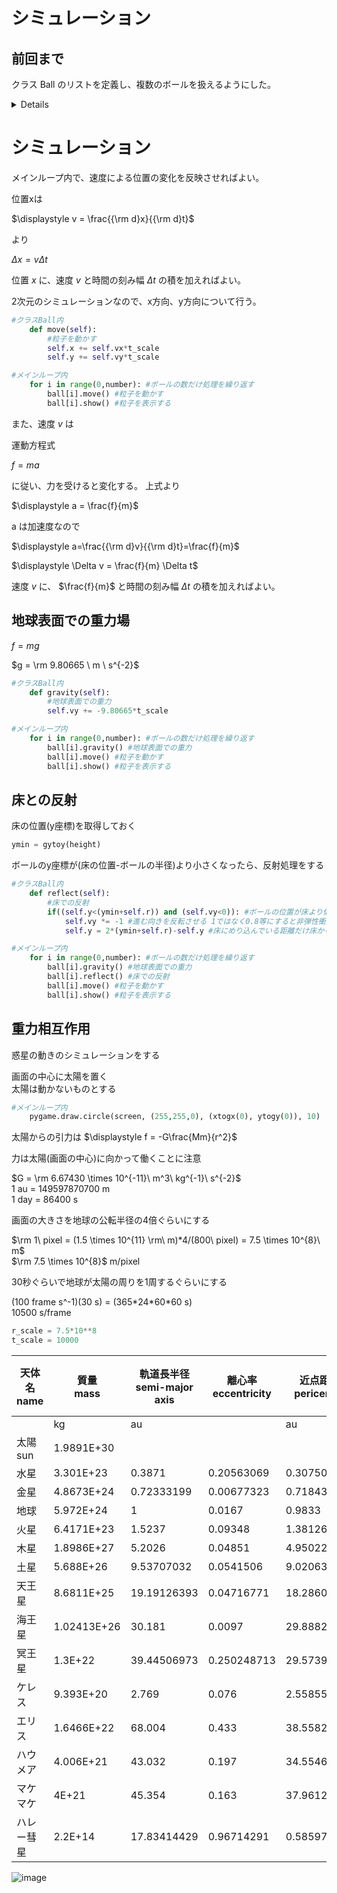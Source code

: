 # シミュレーション

## 前回まで
クラス Ball のリストを定義し、複数のボールを扱えるようにした。

<details>

```.py
import pygame #モジュールpygameの読み込み
import sys
import math
import time #時間を扱うためのモジュール
import random
from pygame.locals import *

#シミュレーション変数の設定
r_scale = 0.01 # m/pixel
t_scale = 0.001 # s/frame

#pygameの初期化
pygame.init() #pygameモジュールの初期化
screen = pygame.display.set_mode((800,800)) #ウィンドウの表示
font1 = pygame.font.SysFont("PlemolJP", 50) #フォントを指定

#関数 シミュレーション座標→画面座標
def xtogx(x):
    gx = x/r_scale+gxcenter
    return(gx)

def ytogy(y):
    gy = -y/r_scale+gycenter
    return(gy)

def rtogr(r):
    gr = r/r_scale
    return(gr)

#関数 画面座標→シミュレーション座標
def gxtox(gx):
    x = r_scale*(gx-gxcenter)
    return(x)

def gytoy(gy):
    y = -r_scale*(gy-gycenter)
    return(y)

def grtor(gr):
    r = r_scale*gr
    return(r)

#画面変数の設定
width = screen.get_width()
height = screen.get_height()
gxcenter = width/2.0
gycenter = height/2.0

#関数 経過したシミュレーション時間の表示
gt = 0.0
def showtime(unit):
    global gt
    if unit=="s":
        timestr = str(gt)
        timestr = "%1.4f %s" % (gt, unit)
    if unit=="day":
        timestr = str(gt/86400.0)

    text1 = font1.render(timestr, True, (255,255,255))
    screen.blit(text1, (10,10))
    gt += t_scale
    
#粒子のクラスの定義
class Ball:

    def __init__(self, id):
        #インスタンス作成時の処理
        #インスタンスの保持するデータ
        self.id = id
        self.x = 0.0 #x座標 m
        self.y = 0.0
        self.vx = 1.0 #速度のx成分 m/s
        self.vy = 1.0
        self.r = 0.2 #半径 m
        self.m = 0.2 #質量 kg
        self.color = (255,255,255)
    def gravity(self):
        #重力を働かせる
        self.vy += -9.8*t_scale
    def move(self):
        #粒子を動かす
        self.x += self.vx*t_scale
        self.y += self.vy*t_scale
    def show(self):
        #ボールを表示する
        pygame.draw.circle(screen, self.color, (xtogx(self.x), ytogy(self.y)), rtogr(self.r))
    def set(self, v):
        #ボールをランダムな位置に移動
        #速度はv、方向はランダム
        self.x = random.uniform(-grtor(width/2), grtor(width/2)) #xを画面の幅に設定
        self.y = random.uniform(-grtor(height/2), grtor(height/2))
        angle = random.uniform(0, 2*math.pi) #ラジアン単位の角度を乱数で作る
        self.vx = v*math.cos(angle) #angleを使ってvのx成分を求める 
        self.vy = v*math.sin(angle) #angleを使ってvのy成分を求める
        
    #class Ball おわり

#初期処理
number = 200
ball = [Ball(x) for x in range(0,number)] #実際にballという変数にBallをわりあてる

for i in range(0,number): #全ての粒子について
    ball[i].set(1) #速さ1m/s, 位置と方向をランダムにセット

#メインループ
while True: 
    screen.fill((0,0,0)) #黒で塗りつぶす

    showtime("s")
    for i in range(0,number): #ボールの数だけ処理を繰り返す
        ball[i].gravity() #重力を働かせる
        ball[i].move() #粒子を動かす
        ball[i].show() #粒子を表示する
        
    pygame.display.update() #画面を更新

    time.sleep(0.01) #ウェイト

    #pygameのイベント処理
    for event in pygame.event.get(): #pygameからくるイベントを順に取り出す
        #終了処理
        if event.type == QUIT: #もしイベントがQUITなら
            pygame.image.save(screen,"tokei.png") #画面をpngファイルとしてセーブ
            pygame.quit() #pygameモジュールの終了
            sys.exit() #プログラムの強制終了
```
</details>

# シミュレーション

メインループ内で、速度による位置の変化を反映させればよい。

位置xは

$\displaystyle v = \frac{{\rm d}x}{{\rm d}t}$

より

$\Delta x = v \Delta t$

位置 $x$ に、速度 $v$ と時間の刻み幅 $\Delta t$ の積を加えればよい。

2次元のシミュレーションなので、x方向、y方向について行う。

```.py
#クラスBall内
    def move(self):
        #粒子を動かす
        self.x += self.vx*t_scale
        self.y += self.vy*t_scale

#メインループ内
    for i in range(0,number): #ボールの数だけ処理を繰り返す
        ball[i].move() #粒子を動かす
        ball[i].show() #粒子を表示する
```

また、速度 $v$ は

運動方程式  

$\displaystyle f=ma$  

に従い、力を受けると変化する。
上式より  

$\displaystyle a = \frac{f}{m}$  

a は加速度なので  

$\displaystyle a=\frac{{\rm d}v}{{\rm d}t}=\frac{f}{m}$  

$\displaystyle \Delta v = \frac{f}{m} \Delta t$

速度 $v$ に、 $\frac{f}{m}$ と時間の刻み幅 $\Delta t$ の積を加えればよい。


## 地球表面での重力場
$f = mg$  

$g = \rm 9.80665 \ m \ s^{-2}$

```.py
#クラスBall内
    def gravity(self):
        #地球表面での重力
        self.vy += -9.80665*t_scale

#メインループ内
    for i in range(0,number): #ボールの数だけ処理を繰り返す
        ball[i].gravity() #地球表面での重力
        ball[i].move() #粒子を動かす
        ball[i].show() #粒子を表示する
```        

## 床との反射
床の位置(y座標)を取得しておく
```.py
ymin = gytoy(height)
```
ボールのy座標が(床の位置-ボールの半径)より小さくなったら、反射処理をする

```.py
#クラスBall内
    def reflect(self):
        #床での反射
        if((self.y<(ymin+self.r)) and (self.vy<0)): #ボールの位置が床より低く、かつ下向きに進んでいる場合
            self.vy *= -1 #進む向きを反転させる 1ではなく0.8等にすると非弾性衝突になる
            self.y = 2*(ymin+self.r)-self.y #床にめり込んでいる距離だけ床から離す

#メインループ内
    for i in range(0,number): #ボールの数だけ処理を繰り返す
        ball[i].gravity() #地球表面での重力
        ball[i].reflect() #床での反射
        ball[i].move() #粒子を動かす
        ball[i].show() #粒子を表示する

```        

## 重力相互作用
惑星の動きのシミュレーションをする

画面の中心に太陽を置く  
太陽は動かないものとする
```.py
#メインループ内
    pygame.draw.circle(screen, (255,255,0), (xtogx(0), ytogy(0)), 10)
```

太陽からの引力は
$\displaystyle f = -G\frac{Mm}{r^2}$  

力は太陽(画面の中心)に向かって働くことに注意

$G = \rm 6.67430 \times 10^{-11}\ m^3\ kg^{-1}\ s^{-2}$  
1 au = 149597870700 m  
1 day = 86400 s

画面の大きさを地球の公転半径の4倍ぐらいにする

$\rm 1\ pixel = (1.5 \times 10^{11} \rm\ m)*4/(800\ pixel) = 7.5 \times 10^{8}\ m$  
$\rm 7.5 \times 10^{8}$ m/pixel

30秒ぐらいで地球が太陽の周りを1周するぐらいにする

(100 frame s^-1)(30 s) = (365\*24\*60\*60 s)  
10500 s/frame 

```.py
r_scale = 7.5*10**8
t_scale = 10000
```


天体名<br>name|質量<br>mass|軌道長半径<br>semi-major axis|離心率<br>eccentricity|近点距離<br>pericenter|遠点距離<br>apocenter|近点距離における速度<br>speed at pericenter|遠点距離における速度<br>speed at apocenter|公転周期<br>pariod
---|---|---|---|---|---|---|---|---
||kg|au||au|au|m/s|m/s|day
太陽<br>sun|1.9891E+30|||||||
水星|3.301E+23|0.3871|0.20563069|0.30750036|0.46669964|5.8987E+04|3.8865E+04|87.95444537
金星|4.8673E+24|0.72333199|0.00677323|0.718432696|0.728231284|3.5265E+04|3.4790E+04|224.6617052
地球|5.972E+24|1|0.0167|0.9833|1.0167|3.0292E+04|2.9296E+04|365.1929807
火星|6.4171E+23|1.5237|0.09348|1.381264524|1.666135476|2.6505E+04|2.1974E+04|686.8662933
木星|1.8986E+27|5.2026|0.04851|4.950221874|5.454978126|1.3717E+04|1.2447E+04|4331.582193
土星|5.688E+26|9.53707032|0.0541506|9.02063224|10.0535084|1.0185E+04|9.1387E+03|10754.33262
天王星|8.6811E+25|19.19126393|0.04716771|18.28605596|20.0964719|7.1290E+03|6.4867E+03|30702.16235
海王星|1.02413E+26|30.181|0.0097|29.8882443|30.4737557|5.4755E+03|5.3703E+03|60549.74681
冥王星|1.3E+22|39.44506973|0.250248713|29.5739918|49.31614766|6.1251E+03|3.6731E+03|90471.57777
ケレス|9.393E+20|2.769|0.076|2.558556|2.979444|1.9319E+04|1.6590E+04|1682.703147
エリス|1.6466E+22|68.004|0.433|38.558268|97.449732|5.7429E+03|2.2723E+03|204797.5513
ハウメア|4.006E+21|43.032|0.197|34.554696|51.509304|5.5445E+03|3.7195E+03|103088.5355
マケマケ|4E+21|45.354|0.163|37.961298|52.746702|5.2142E+03|3.7526E+03|111544.0648
ハレー彗星|2.2E+14|17.83414429|0.96714291|0.585978084|35.0823105|5.4582E+04|9.1167E+02|27504.35643


![image](https://github.com/user-attachments/assets/0c75ee76-1256-4b90-abc8-006c051a1b5f)






